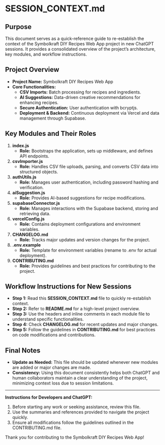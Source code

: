 # SESSION_CONTEXT.md

## Purpose
This document serves as a quick-reference guide to re-establish the context of the Symbolkraft DIY Recipes Web App project in new ChatGPT sessions. It provides a consolidated overview of the project’s architecture, key modules, and workflow instructions.

## Project Overview
- **Project Name:** Symbolkraft DIY Recipes Web App
- **Core Functionalities:**
  - **CSV Imports:** Batch processing for recipes and ingredients.
  - **AI Suggestions:** Data-driven creative recommendations for enhancing recipes.
  - **Secure Authentication:** User authentication with bcryptjs.
  - **Deployment & Backend:** Continuous deployment via Vercel and data management through Supabase.

## Key Modules and Their Roles
1. **index.js**  
   - **Role:** Bootstraps the application, sets up middleware, and defines API endpoints.
2. **csvImporter.js**  
   - **Role:** Handles CSV file uploads, parsing, and converts CSV data into structured objects.
3. **authUtils.js**  
   - **Role:** Manages user authentication, including password hashing and verification.
4. **aiSuggestion.js**  
   - **Role:** Provides AI-based suggestions for recipe modifications.
5. **supabaseConnector.js**  
   - **Role:** Manages interactions with the Supabase backend, storing and retrieving data.
6. **vercelConfig.js**  
   - **Role:** Contains deployment configurations and environment variables.
7. **CHANGELOG.md**  
   - **Role:** Tracks major updates and version changes for the project.
8. **.env.example**  
   - **Role:** Template for environment variables (rename to .env for actual deployment).
9. **CONTRIBUTING.md**  
   - **Role:** Provides guidelines and best practices for contributing to the project.

## Workflow Instructions for New Sessions
- **Step 1:** Read this **SESSION_CONTEXT.md** file to quickly re-establish context.
- **Step 2:** Refer to **README.md** for a high-level project overview.
- **Step 3:** Use the headers and inline comments in each module file to understand specific functionalities.
- **Step 4:** Check **CHANGELOG.md** for recent updates and major changes.
- **Step 5:** Follow the guidelines in **CONTRIBUTING.md** for best practices on code modifications and contributions.

## Final Notes
- **Update as Needed:** This file should be updated whenever new modules are added or major changes are made.
- **Consistency:** Using this document consistently helps both ChatGPT and human collaborators maintain a clear understanding of the project, minimizing context loss due to session limitations.

---

**Instructions for Developers and ChatGPT:**
1. Before starting any work or seeking assistance, review this file.
2. Use the summaries and references provided to navigate the project quickly.
3. Ensure all modifications follow the guidelines outlined in the CONTRIBUTING.md file.

Thank you for contributing to the Symbolkraft DIY Recipes Web App!
